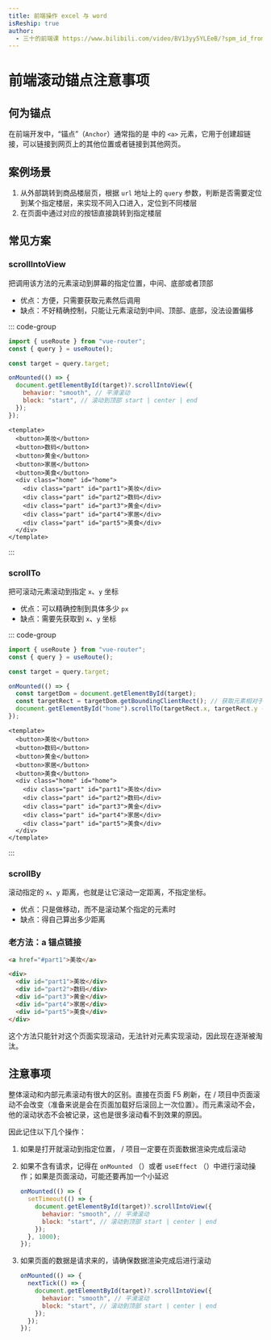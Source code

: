 ```yaml
---
title: 前端操作 excel 与 word
isReship: true
author:
  - 三十的前端课 https://www.bilibili.com/video/BV13yy5YLEeB/?spm_id_from=333.1387.search.video_card.click
---
```


# 前端滚动锚点注意事项

## 何为锚点

在前端开发中，“锚点”（`Anchor`）通常指的是 <SpecialWords text="HTML" /> 中的 `<a>` 元素，它用于创建超链接，可以链接到网页上的其他位置或者链接到其他网页。

## 案例场景

1. 从外部跳转到商品楼层页，根据 `url` 地址上的 `query` 参数，判断是否需要定位到某个指定楼层，来实现不同入口进入，定位到不同楼层
2. 在页面中通过对应的按钮直接跳转到指定楼层

## 常见方案

### scrollIntoView

把调用该方法的元素滚动到屏幕的指定位置，中间、底部或者顶部

- 优点：方便，只需要获取元素然后调用
- 缺点：不好精确控制，只能让元素滚动到中间、顶部、底部，没法设置偏移

::: code-group

```js [App.js]
import { useRoute } from "vue-router";
const { query } = useRoute();

const target = query.target;

onMounted(() => {
  document.getElementById(target)?.scrollIntoView({
    behavior: "smooth", // 平滑滚动
    block: "start", // 滚动到顶部 start | center | end
  });
});
```

```vue [App.vue]
<template>
  <button>美妆</button>
  <button>数码</button>
  <button>黄金</button>
  <button>家居</button>
  <button>美食</button>
  <div class="home" id="home">
    <div class="part" id="part1">美妆</div>
    <div class="part" id="part2">数码</div>
    <div class="part" id="part3">黄金</div>
    <div class="part" id="part4">家居</div>
    <div class="part" id="part5">美食</div>
  </div>
</template>
```

:::

### scrollTo

把可滚动元素滚动到指定 `x`、`y` 坐标

- 优点：可以精确控制到具体多少 `px`
- 缺点：需要先获取到 `x`、`y` 坐标

::: code-group

```js [App.js]
import { useRoute } from "vue-router";
const { query } = useRoute();

const target = query.target;

onMounted(() => {
  const targetDom = document.getElementById(target);
  const targetRect = targetDom.getBoundingClientRect(); // 获取元素相对于视口的位置
  document.getElementById("home").scrollTo(targetRect.x, targetRect.y - 100);
});
```

```vue [App.vue]
<template>
  <button>美妆</button>
  <button>数码</button>
  <button>黄金</button>
  <button>家居</button>
  <button>美食</button>
  <div class="home" id="home">
    <div class="part" id="part1">美妆</div>
    <div class="part" id="part2">数码</div>
    <div class="part" id="part3">黄金</div>
    <div class="part" id="part4">家居</div>
    <div class="part" id="part5">美食</div>
  </div>
</template>
```

:::

### scrollBy

滚动指定的 `x`、`y` 距离，也就是让它滚动一定距离，不指定坐标。

- 优点：只是做移动，而不是滚动某个指定的元素时
- 缺点：得自己算出多少距离

### 老方法：a 锚点链接

```html
<a href="#part1">美妆</a>

<div>
  <div id="part1">美妆</div>
  <div id="part2">数码</div>
  <div id="part3">黄金</div>
  <div id="part4">家居</div>
  <div id="part5">美食</div>
</div>
```

这个方法只能针对这个页面实现滚动，无法针对元素实现滚动，因此现在逐渐被淘汰。

## 注意事项

整体滚动和内部元素滚动有很大的区别。直接在页面 F5 刷新，在 <SpecialWords text="Vue" /> / <SpecialWords text="React" /> 项目中页面滚动不会改变（准备来说是会在页面加载好后滚回上一次位置）。而元素滚动不会，他的滚动状态不会被记录，这也是很多滚动看不到效果的原因。

因此记住以下几个操作：

1. 如果是打开就滚动到指定位置，<SpecialWords text="Vue" /> / <SpecialWords text="React" /> 项目一定要在页面数据渲染完成后滚动
2. 如果不含有请求，记得在 `onMounted` （<SpecialWords text="Vue" />）或者 `useEffect` （<SpecialWords text="React" />）中进行滚动操作；如果是页面滚动，可能还要再加一个小延迟

   ```js
   onMounted(() => {
     setTimeout(() => {
       document.getElementById(target)?.scrollIntoView({
         behavior: "smooth", // 平滑滚动
         block: "start", // 滚动到顶部 start | center | end
       });
     }, 1000);
   });
   ```

3. 如果页面的数据是请求来的，请确保数据渲染完成后进行滚动

   ```js
   onMounted(() => {
     nextTick(() => {
       document.getElementById(target)?.scrollIntoView({
         behavior: "smooth", // 平滑滚动
         block: "start", // 滚动到顶部 start | center | end
       });
     });
   });
   ```

